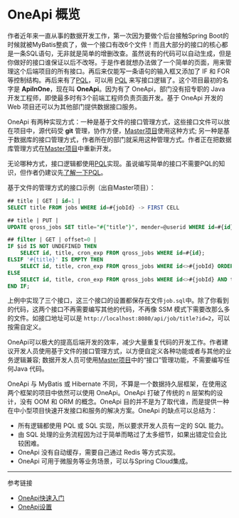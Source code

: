 # OneApi 概览
作者近年来一直从事的数据开发工作，第一次因为要做个后台接触Spring Boot的时候就被MyBatis整疯了，做一个接口有改6个文件！而且大部分的接口的核心都是一条SQL语句，无非就是简单的增删改查。虽然说有的代码可以自动生成，但是你做好的接口谁保证以后不改呀。于是作者就想办法做了一个简单的页面，用来管理这个后端项目的所有接口。再后来仅能写一条语句的输入框又添加了 IF 和 FOR 等控制结构。再后来有了[PQL](/pql/overview.md)，可以用 [PQL](/pql/overview.md) 来写接口逻辑了。这个项目最初的名字是 **ApiInOne**，现在叫 **OneApi**。因为有了 OneApi，部门没有招专职的 Java 开发工程师，即使最多时有3个前端工程师负责页面开发。基于 OneApi 开发的 Web 项目还可以为其他部门提供数据接口服务。

OneApi 有两种实现方式：一种是基于文件的接口管理方式，这些接口文件可以放在项目中，源代码受 **git** 管理，协作方便，[Master项目](/master/overview.md)使用这种方式; 另一种是基于数据库的接口管理方式，作者所在的部门就采用这种管理方式。作者正在把数据库管理方式在[Master项目](/master/overview.md)中重新开发。

无论哪种方式，接口逻辑都使用[PQL](/pql/overview.md)实现。虽说编写简单的接口不需要PQL的知识，但作者仍建议先[了解一下PQL](/pql/overview.md)。

基于文件的管理方式的接口示例（出自Master项目）：
```sql
## title | GET | id=1 |
SELECT title FROM jobs WHERE id=#{jobId} -> FIRST CELL

## title | PUT |
UPDATE qross_jobs SET title="#{"title"}", mender=@userid WHERE id=#{id}

## filter | GET | offset=0 |
IF $id IS NOT UNDEFINED THEN
    SELECT id, title, cron_exp FROM qross_jobs WHERE id=#{id};
ELSIF '#{title}' IS EMPTY THEN
    SELECT id, title, cron_exp FROM qross_jobs WHERE id<>#{jobId} ORDER BY id ASC LIMIT #{offset}, 15;
ELSE
    SELECT id, title, cron_exp FROM qross_jobs WHERE id<>#{jobId} AND title LIKE '%#{title}%' ORDER BY id ASC LIMIT #{offset}, 15;
END IF;
```

上例中实现了三个接口，这三个接口的设置都保存在文件`job.sql`中。除了你看到的代码，这两个接口不再需要编写其他的代码，不再像 SSM 模式下需要改那么多的文件。如接口地址可以是 `http://localhost:8080/api/job/title?id=2`，可以按需自定义。

OneApi可以极大的提高后端开发的效率，减少大量重复代码的开发工作。作者建议开发人员使用基于文件的接口管理方式，以方便自定义各种功能或者与其他的业务逻辑兼容; 数据开发人员可使用[Master项目](/master/overview.md)中的“接口”管理功能，不需要编写任何Java 代码。

OneApi 与 MyBatis 或 Hibernate 不同，不算是一个数据持久层框架，在使用这两个框架的项目中依然可以使用 OneApi。OneApi 打破了传统的 n 层架构的设计，没有 OOM 和 ORM 的概念。OneApi 目的并不是为了取代谁，而是提供一种在中小型项目快速开发接口和服务的解决方案。OneApi 的缺点可以总结为：

* 所有逻辑都使用 PQL 或 SQL 实现，所以要求开发人员有一定的 SQL 能力。
* 由 SQL 处理的业务流程因为过于简单而略过了太多细节，如果出错定位会比较困难。
* OneApi 没有自动缓存，需要自己通过 Redis 等方式实现。
* OneApi 可用于微服务等业务场景，可以与Spring Cloud集成。

---
参考链接

* [OneApi快速入门](/oneapi/quick.md)
* [OneApi设置](/oneapi/setup.md)
